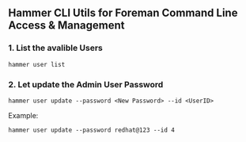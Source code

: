 ## Hammer CLI Utils for Foreman Command Line Access & Management 


### 1. List the avalible Users 
```
hammer user list 
```

### 2. Let update the Admin User Password 
```
hammer user update --password <New Password> --id <UserID>
```

Example: 
```
hammer user update --password redhat@123 --id 4
```
